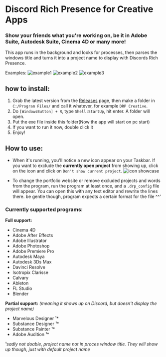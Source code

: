 # Discord Rich Presence for Creative Apps
### Show your friends what you're working on, be it in Adobe Suite, Autodesk Suite, Cinema 4D or many more!
This app runs in the background and looks for processes, then parses the windows title and turns it into a project name to display with Discords Rich Presence.

Examples:
![example1](https://i.imgur.com/yFzQh6O.png)
![example2](https://i.imgur.com/fziotzt.png)
![example3](https://i.imgur.com/9SEXuQr.png)

## how to install:
1. Grab the latest version from the [Releases](https://github.com/n8ventures/DRP_Creative/releases) page, then make a folder in `C:/Program Files/` and call it whatever, for example `DRP Creative`. 
3. Do `[WindowsButton] + R`, type `Shell:StartUp`, hit enter. A folder will open.
4. Put the exe file inside this folder(Now the app will start on pc start)
5. If you want to run it now, double click it
6. Enjoy!

## How to use:

-   When it's running, you'll notice a new icon appear on your Taskbar. If you want to exclude the **currently open project** from showing up, click on the icon and click on `Don't show current project`.
![icon showcase](https://i.imgur.com/nADffGB.png)

-   To change the portfolio website or remove excluded projects and words from the program, run the program at least once, and a `.drp_config` file will appear. You can open this with any text editor and rewrite the lines there. be gentle though, program expects a certain format for the file ^^'

### Currently supported programs:
**Full support:**
-   Cinema 4D
-   Adobe After Effects
-   Adobe Illustrator
-   Adobe Photoshop
-   Adobe Premiere Pro
-   Autodesk Maya
-   Autodesk 3Ds Max
-   Davinci Resolve
-   Isotropix Clarisse
-   Calvary
-   Ableton
-   FL Studio
-   Blender

**Partial support:** *(meaning it shows up on Discord, but doesn't display the project name)*
-   Marvelous Designer ¹*
-   Substance Designer ¹*
-   Substance Painter  ¹*
-   Adobe Audition ¹*

¹*sadly not doable, project name not in proces window title. They will show up though, just with default project name*
